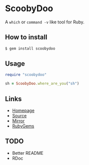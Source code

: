 # ScoobyDoo

A `which` or `command -v` like tool for Ruby.

## How to install

```bash
$ gem install scoobydoo
```

## Usage

```ruby
require "scoobydoo"

sh = ScoobyDoo.where_are_you("sh")
```

## Links

- [Homepage](http://mjwhitta.github.io/scoobydoo)
- [Source](https://gitlab.com/mjwhitta/scoobydoo)
- [Mirror](https://github.com/mjwhitta/scoobydoo)
- [RubyGems](https://rubygems.org/gems/scoobydoo)

## TODO

- Better README
- RDoc
